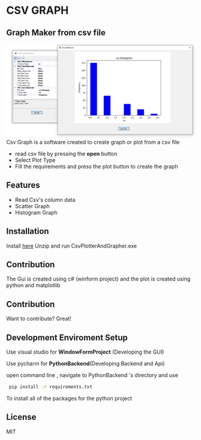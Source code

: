 # CSV GRAPH
## Graph Maker from csv file


![ScreenShot](ScreenShots/Screenshot_120.png)
Csv Graph is a software created to create graph or plot from a csv file

- read csv file by pressing the **open** button
- Select Plot Type
- Fill the requirements and press the plot button to create the graph

## Features

- Read Csv's column data
- Scatter Graph
- Histogram Graph


## Installation


Install [here](https://drive.google.com/drive/folders/1l6OqOB2IzKvXarkO6kq6cMJ-UCG33QRA?usp=sharing)
Unzip and run CsvPlotterAndGrapher.exe

## Contribution

The Gui is created using c# (winform project) and the plot is created using python and matplotlib 

## Contribution

Want to contribute? Great!



## Development Enviroment Setup
Use visual studio for  **WindowFormProject** (Developing the GUI)

Use pycharm for **PythonBackend**(Developing Backend and Api)

open command line , navigate to PythonBackend 's directory and use

```sh
 pip install -r requirements.txt
```
To install all of the packages for the python project


## License

MIT



